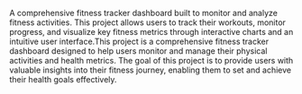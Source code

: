 
A comprehensive fitness tracker dashboard built to monitor and analyze fitness activities. This project allows users to track their workouts, monitor progress, and visualize key fitness metrics through interactive charts and an intuitive user interface.This project is a comprehensive fitness tracker dashboard designed to help users monitor and manage their physical activities and health metrics. The goal of this project is to provide users with valuable insights into their fitness journey, enabling them to set and achieve their health goals effectively.

